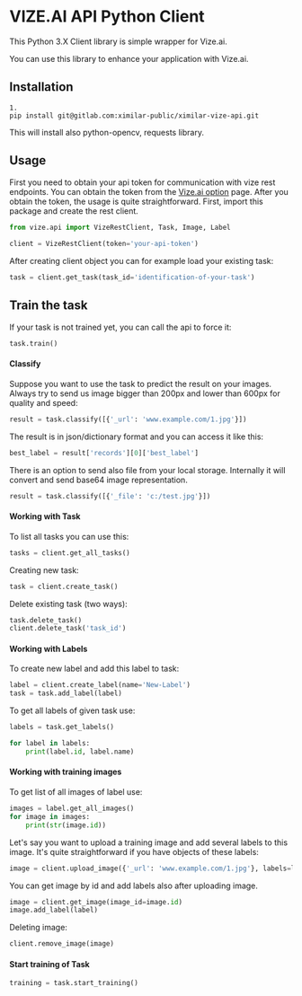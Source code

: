 # VIZE.AI API Python Client

This Python 3.X Client library is simple wrapper for Vize.ai.

You can use this library to enhance your application with Vize.ai.

## Installation

    1. 
    pip install git@gitlab.com:ximilar-public/ximilar-vize-api.git

This will install also python-opencv, requests library.

##  Usage

First you need to obtain your api token for communication with vize rest endpoints. You can obtain the token from the [Vize.ai option](https://app.vize.ximilar.com/options) page. 
After you obtain the token, the usage is quite straightforward. First, import this package and create the rest client.

```python
from vize.api import VizeRestClient, Task, Image, Label
    
client = VizeRestClient(token='your-api-token')
```

After creating client object you can for example load your existing task:

```python
task = client.get_task(task_id='identification-of-your-task')
```


## Train the task

If your task is not trained yet, you can call the api to force it:

```python
task.train()
```

#### Classify

Suppose you want to use the task to predict the result on your images. Always try to send us image bigger than 200px and lower than 600px for quality and speed:

```python
result = task.classify([{'_url': 'www.example.com/1.jpg'}])
```

The result is in json/dictionary format and you can access it like this:

```python
best_label = result['records'][0]['best_label']
```

There is an option to send also file from your local storage. Internally it will convert and send base64 image representation.

```python
result = task.classify([{'_file': 'c:/test.jpg'}])
```

#### Working with Task

To list all tasks you can use this:

```python
tasks = client.get_all_tasks()
```

Creating new task:

```python
task = client.create_task()
```

Delete existing task (two ways):
 
 ```python
task.delete_task()
client.delete_task('task_id')
```

#### Working with Labels

To create new label and add this label to task:

```python
label = client.create_label(name='New-Label')
task = task.add_label(label)
```

To get all labels of given task use:

```python
labels = task.get_labels()

for label in labels:
    print(label.id, label.name)
```

#### Working with training images

To get list of all images of label use:

```python
images = label.get_all_images()
for image in images:
    print(str(image.id))
```

Let's say you want to upload a training image and add several labels to this image.
It's quite straightforward if you have objects of these labels:

```python
image = client.upload_image({'_url': 'www.example.com/1.jpg'}, labels=labels)
```

You can get image by id and add labels also after uploading image.

```python
image = client.get_image(image_id=image.id)
image.add_label(label)
```

Deleting image:

```python
client.remove_image(image)
```

#### Start training of Task

```python
training = task.start_training()
```
